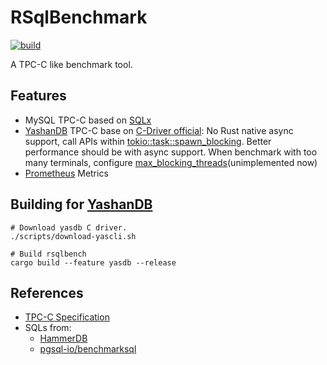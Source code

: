 # RSqlBenchmark

[![build](https://github.com/SalHe/rsqlbench/actions/workflows/ci.yaml/badge.svg)](https://github.com/SalHe/rsqlbench/actions/workflows/ci.yaml)

A TPC-C like benchmark tool.

## Features

- MySQL TPC-C based on [SQLx](https://github.com/launchbadge/sqlx)
- [YashanDB](https://yashandb.com/) TPC-C base on [C-Driver official](https://doc.yashandb.com/yashandb/23.2/zh/%E5%BC%80%E5%8F%91%E6%89%8B%E5%86%8C/C%E8%AF%AD%E8%A8%80%E7%B3%BB%E9%A9%B1%E5%8A%A8/00C%E8%AF%AD%E8%A8%80%E7%B3%BB%E9%A9%B1%E5%8A%A8.html): No Rust native async support, call APIs within [tokio::task::spawn_blocking](https://docs.rs/tokio/latest/tokio/task/fn.spawn_blocking.html). Better performance should be with async support. When benchmark with too many terminals, configure [max_blocking_threads](https://docs.rs/tokio/latest/tokio/runtime/struct.Builder.html#method.max_blocking_threads)(unimplemented now)
- [Prometheus](https://github.com/prometheus/prometheus) Metrics

## Building for [YashanDB](https://yashandb.com/)

```shell
# Download yasdb C driver.
./scripts/download-yascli.sh
```

```shell
# Build rsqlbench
cargo build --feature yasdb --release
```

## References

- [TPC-C Specification](https://www.tpc.org/TPC_Documents_Current_Versions/pdf/tpc-c_v5.11.0.pdf)
- SQLs from:
    - [HammerDB](https://github.com/TPC-Council/HammerDB)
    - [pgsql-io/benchmarksql](https://github.com/pgsql-io/benchmarksql)
